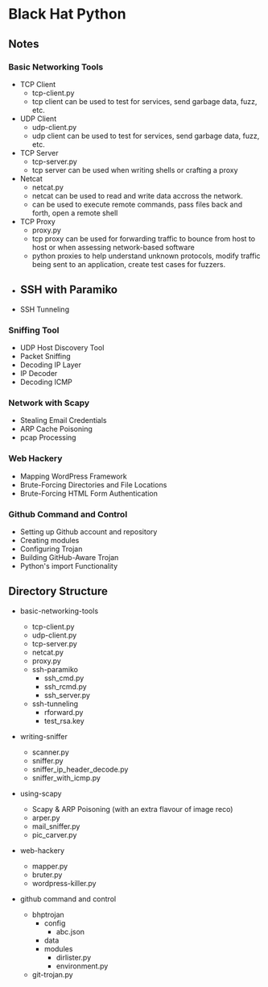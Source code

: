 # Black Hat Python


## Notes

### Basic Networking Tools

- TCP Client
    - tcp-client.py
    - tcp client can be used to test for services, send garbage data, fuzz, etc.
- UDP Client
    - udp-client.py
    - udp client can be used to test for services, send garbage data, fuzz, etc.
- TCP Server
    - tcp-server.py
    - tcp server can be used when writing shells or crafting a proxy
- Netcat
    - netcat.py
    - netcat can be used to read and write data accross the network.
    - can be used to execute remote commands, pass files back and forth, open a remote shell
- TCP Proxy
    - proxy.py
    - tcp proxy can be used for forwarding traffic to bounce from host to host or when assessing network-based software
    - python proxies to help understand unknown protocols, modify traffic being sent to an application, create test cases for fuzzers.
- SSH with Paramiko
    - 
- SSH Tunneling

### Sniffing Tool

- UDP Host Discovery Tool
- Packet Sniffing
- Decoding IP Layer
- IP Decoder
- Decoding ICMP

### Network with Scapy

- Stealing Email Credentials
- ARP Cache Poisoning 
- pcap Processing

### Web Hackery

- Mapping WordPress Framework
- Brute-Forcing Directories and File Locations
- Brute-Forcing HTML Form Authentication

### Github Command and Control

- Setting up Github account and repository
- Creating modules
- Configuring Trojan
- Building GitHub-Aware Trojan
- Python's import Functionality

## Directory Structure

- basic-networking-tools
    - tcp-client.py
    - udp-client.py
    - tcp-server.py
    - netcat.py
    - proxy.py
    - ssh-paramiko
        - ssh_cmd.py
        - ssh_rcmd.py
        - ssh_server.py
    - ssh-tunneling
        - rforward.py
        - test_rsa.key

- writing-sniffer
    - scanner.py
    - sniffer.py
    - sniffer_ip_header_decode.py
    - sniffer_with_icmp.py

- using-scapy
    - Scapy & ARP Poisoning (with an extra flavour of image reco)
    - arper.py
    - mail_sniffer.py
    - pic_carver.py

- web-hackery
    - mapper.py
    - bruter.py
    - wordpress-killer.py

- github command and control
    - bhptrojan
        - config
            - abc.json
        - data
        - modules
            - dirlister.py
            - environment.py
    - git-trojan.py